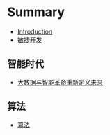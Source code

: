 # Summary

* [Introduction](README.md)
* [敏捷开发](min-jie-kai-fa.md)

## 智能时代

* [大数据与智能革命重新定义未来](zhi-neng-shi-dai/da-shu-ju-yu-zhi-neng-ge-ming-zhong-xin-ding-yi-wei-lai.md)

## 算法

* [算法](suan-fa.md)

